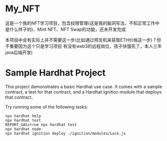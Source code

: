 # My_NFT
这是一个我的NFT学习项目，包含权限管理(这是我的脑洞写法，不知正常工作中是什么样子的)、Mint NFT、NFT Swap的功能，还未开发完成

本项目中会有实际上并不需要这一步(比如通过预言机来获取ETH价格这一步)？但不重要因为这个只是学习项目
有没有web3的远程岗位，孩子快饿死了，本人三年java后端开发)

# Sample Hardhat Project

This project demonstrates a basic Hardhat use case. It comes with a sample contract, a test for that contract, and a Hardhat Ignition module that deploys that contract.

Try running some of the following tasks:

```shell
npx hardhat help
npx hardhat test
REPORT_GAS=true npx hardhat test
npx hardhat node
npx hardhat ignition deploy ./ignition/modules/Lock.js
```

